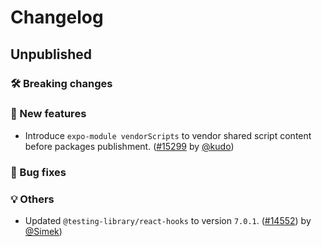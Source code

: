 # Changelog

## Unpublished

### 🛠 Breaking changes

### 🎉 New features

- Introduce `expo-module vendorScripts` to vendor shared script content before packages publishment. ([#15299](https://github.com/expo/expo/pull/15299) by [@kudo](https://github.com/kudo))

### 🐛 Bug fixes

### 💡 Others

- Updated `@testing-library/react-hooks` to version `7.0.1`. ([#14552](https://github.com/expo/expo/pull/14552)) by [@Simek](https://github.com/Simek))
